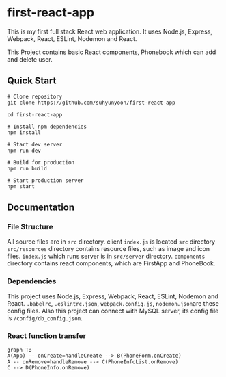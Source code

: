 # first-react-app
This is my first full stack React web application.
It uses Node.js, Express, Webpack, React, ESLint, Nodemon and React.

This Project contains basic React components, Phonebook which can add and delete user.

## Quick Start

    # Clone repository
    git clone https://github.com/suhyunyoon/first-react-app
    
    cd first-react-app
    
    # Install npm dependencies
    npm install
    
    # Start dev server
    npm run dev
    
    # Build for production
    npm run build
    
    # Start production server
    npm start

## Documentation
### File Structure
All source files are in `src` directory. 
client `index.js` is located `src` directory
`src/resources` directory contains resource files, such as image and icon files.
`index.js` which runs server is in `src/server` directory.
`components` directory contains react components, which are  FirstApp and PhoneBook.

### Dependencies
This project uses Node.js, Express, Webpack, React, ESLint, Nodemon and React.
`.babelrc`, `.eslintrc.json`, `webpack.config.js`, `nodemon.json`are these config files.
Also this project can connect with MySQL server, its config file is `/config/db_config.json`.

### React function transfer
```mermaid
graph TB
A(App) -- onCreate=handleCreate --> B(PhoneForm.onCreate)
A -- onRemove=handleRemove --> C(PhoneInfoList.onRemove)
C --> D(PhoneInfo.onRemove)
